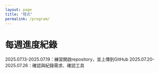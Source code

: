 ```yaml
---
layout: page
title: "程式"
permalink: /program/
---
```

# 每週進度紀錄
2025.07.13-2025.07.19：練習開啟repository，並上傳到GitHub
2025.07.20-2025.07.26：確認與紀錄需求、確認工具